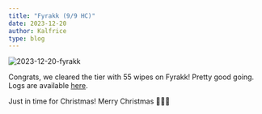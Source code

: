 ```yaml
---
title: "Fyrakk (9/9 HC)"
date: 2023-12-20
author: Kalfrice
type: blog
---
```


![2023-12-20-fyrakk](/posts/2023-12-20-fyrakk/fyrakk.jpg)

Congrats, we cleared the tier with 55 wipes on Fyrakk! Pretty good going. Logs are available [here](https://www.warcraftlogs.com/reports/K2zMAydZfnH9JY6t#fight=last).

Just in time for Christmas! Merry Christmas 🎄🎄🎄

<!--more-->
